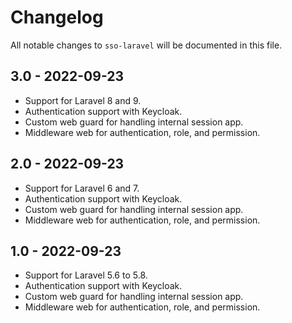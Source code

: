 # Changelog

All notable changes to `sso-laravel` will be documented in this file.

## 3.0 - 2022-09-23

- Support for Laravel 8 and 9.
- Authentication support with Keycloak.
- Custom web guard for handling internal session app.
- Middleware web for authentication, role, and permission.

## 2.0 - 2022-09-23

- Support for Laravel 6 and 7.
- Authentication support with Keycloak.
- Custom web guard for handling internal session app.
- Middleware web for authentication, role, and permission.

## 1.0 - 2022-09-23

- Support for Laravel 5.6 to 5.8.
- Authentication support with Keycloak.
- Custom web guard for handling internal session app.
- Middleware web for authentication, role, and permission.
